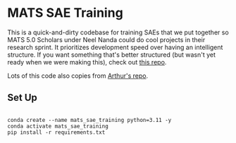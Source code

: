 # MATS SAE Training
This is a quick-and-dirty codebase for training SAEs that we put together
so MATS 5.0 Scholars under Neel Nanda could do cool projects in their research sprint.
It prioritizes development speed over having an intelligent structure.
If you want something that's better structured (but wasn't yet ready when we were making this), check out [this repo](https://github.com/ai-safety-foundation/sparse_autoencoder).

Lots of this code also copies from [Arthur's repo](https://github.com/ArthurConmy/sae).

## Set Up

```

conda create --name mats_sae_training python=3.11 -y
conda activate mats_sae_training
pip install -r requirements.txt

```